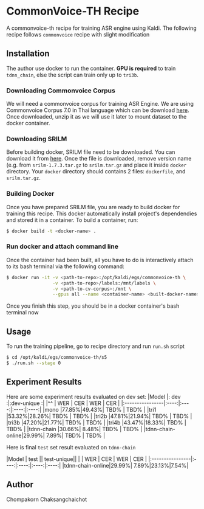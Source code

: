 # CommonVoice-TH Recipe
A commonvoice-th recipe for training ASR engine using Kaldi. The following recipe follows `commonvoice` recipe with slight modification

## Installation
The author use docker to run the container. **GPU is required** to train `tdnn_chain`, else the script can train only up to `tri3b`.

### Downloading Commonvoice Corpus
We will need a commonvoice corpus for training ASR Engine. We are using Commonvoice Corpus 7.0 in Thai language which can be download [here](https://commonvoice.mozilla.org/th/datasets). Once downloaded, unzip it as we will use it later to mount dataset to the docker container.

### Downloading SRILM
Before building docker, SRILM file need to be downloaded. You can download it from [here](http://www.speech.sri.com/projects/srilm/download.html). Once the file is downloaded, remove version name (e.g. from `srilm-1.7.3.tar.gz` to `srilm.tar.gz` and place it inside `docker` directory. Your `docker` directory should contains 2 files: `dockerfile`, and `srilm.tar.gz`.

### Building Docker
Once you have prepared SRILM file, you are ready to build docker for training this recipe. This docker automatically install project's dependendies and stored it in a container. To build a container, run:
```bash
$ docker build -t <docker-name> .
```

### Run docker and attach command line
Once the container had been built, all you have to do is interactively attach to its bash terminal via the following command:
```bash
$ docker run -it -v <path-to-repo>:/opt/kaldi/egs/commonvoice-th \
                 -v <path-to-repo>/labels:/mnt/labels \
                 -v <path-to-cv-corpus>:/mnt \
                 --gpus all --name <container-name> <built-docker-name> bash
```
Once you finish this step, you should be in a docker container's bash terminal now

## Usage
To run the training pipeline, go to recipe directory and run `run.sh` script
```bash
$ cd /opt/kaldi/egs/commonvoice-th/s5
$ ./run.sh --stage 0
```

## Experiment Results
Here are some experiment results evaluated on dev set:
|Model            |:    dev    :|:dev-unique :|
|^^               | WER  |  CER | WER  |  CER |
|:----------------|:----:|:----:|:----:|:----:|
|mono             |77.85%|49.43%| TBD% | TBD% |
|tri1             |53.32%|28.26%| TBD% | TBD% |
|tri2b            |47.81%|21.94%| TBD% | TBD% |
|tri3b            |47.20%|21.77%| TBD% | TBD% |
|tri4b            |43.47%|18.33%| TBD% | TBD% |
|tdnn-chain       |30.66%| 8.48%| TBD% | TBD% |
|tdnn-chain-online|29.99%| 7.89%| TBD% | TBD% |

Here is final `test` set result evaluated on `tdnn-chain`

|Model            |    test    || test-unique||
|                 | WER  |  CER | WER  |  CER |
|:----------------|:----:|:----:|:----:|:----:|
|tdnn-chain-online|29.99%| 7.89%|23.13%|7.54%|

## Author
Chompakorn Chaksangchaichot
